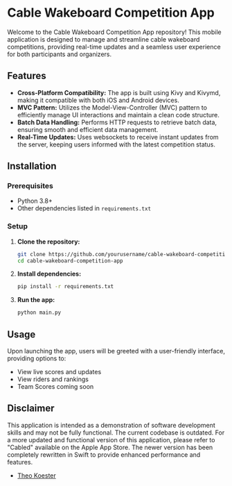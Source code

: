 # Cable Wakeboard Competition App

Welcome to the Cable Wakeboard Competition App repository! This mobile application is designed to manage and streamline cable wakeboard competitions, providing real-time updates and a seamless user experience for both participants and organizers.

## Features

- **Cross-Platform Compatibility:** The app is built using Kivy and Kivymd, making it compatible with both iOS and Android devices.
- **MVC Pattern:** Utilizes the Model-View-Controller (MVC) pattern to efficiently manage UI interactions and maintain a clean code structure.
- **Batch Data Handling:** Performs HTTP requests to retrieve batch data, ensuring smooth and efficient data management.
- **Real-Time Updates:** Uses websockets to receive instant updates from the server, keeping users informed with the latest competition status.

## Installation

### Prerequisites

- Python 3.8+
- Other dependencies listed in `requirements.txt`

### Setup

1. **Clone the repository:**
    ```bash
    git clone https://github.com/yourusername/cable-wakeboard-competition-app.git
    cd cable-wakeboard-competition-app
    ```

2. **Install dependencies:**
    ```bash
    pip install -r requirements.txt
    ```

3. **Run the app:**
    ```bash
    python main.py
    ```

## Usage

Upon launching the app, users will be greeted with a user-friendly interface, providing options to:

- View live scores and updates
- View riders and rankings
- Team Scores coming soon

## Disclaimer

This application is intended as a demonstration of software development skills and may not be fully functional. The current codebase is outdated. For a more updated and functional version of this application, please refer to "Cabled" available on the Apple App Store. The newer version has been completely rewritten in Swift to provide enhanced performance and features.


- [Theo Koester](mailto:theopkoester@icloud.com)
